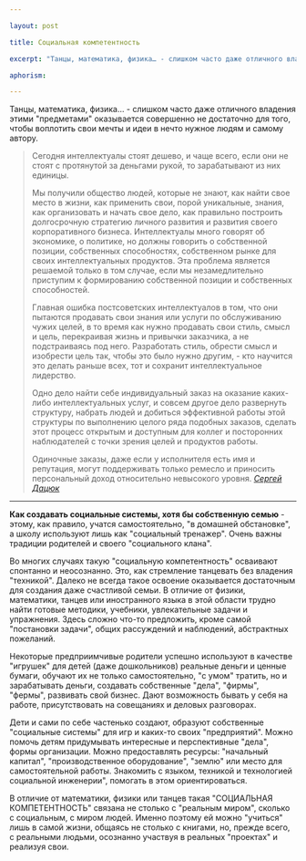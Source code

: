 ```yaml
---

layout: post

title: Социальная компетентность 

excerpt: "Танцы, математика, физика… - слишком часто даже отличного владения этими &laquo;предметами&raquo;  оказывается совершенно не достаточно для того, чтобы воплотить свои мечты и идеи в нечто нужное людям"

aphorism:

---
```


Танцы, математика, физика… - слишком часто даже отличного владения этими "предметами" оказывается совершенно не достаточно для того, чтобы воплотить свои мечты и идеи в нечто нужное людям и самому автору.

> Сегодня интеллектуалы стоят дешево, и чаще всего, если они не стоят с протянутой за деньгами рукой, то зарабатывают из них единицы.
>
> Мы получили общество людей, которые не знают, как найти свое место в жизни, как применить свои, порой уникальные, знания, как организовать и начать свое дело, как правильно построить долгосрочную стратегию личного развития и развития своего корпоративного бизнеса. Интеллектуалы много говорят об экономике, о политике, но должны говорить о собственной позиции, собственных способностях, собственном рынке для своих интеллектуальных продуктов. Эта проблема является решаемой только в том случае, если мы незамедлительно приступим к формированию собственной позиции и собственных способностей.
>
> Главная ошибка постсоветских интеллектуалов в том, что они пытаются продавать свои знания или услуги по обслуживанию чужих целей, в то время как нужно продавать свои стиль, смысл и цель, перекраивая жизнь и привычки заказчика, а не подстраиваясь под него. Разработать стиль, обрести смысл и изобрести цель так, чтобы это было нужно другим, - кто научится это делать раньше всех, тот и сохранит интеллектуальное лидерство.
>
> Одно дело найти себе индивидуальный заказ на оказание каких-либо интеллектуальных услуг, и совсем другое дело развернуть структуру, набрать людей и добиться эффективной работы этой структуры по выполнению целого ряда подобных заказов, сделать этот процесс открытым и доступным для коллег и посторонних наблюдателей с точки зрения целей и продуктов работы.
>
> Одиночные заказы, даже если у исполнителя есть имя и репутация, могут поддерживать только ремесло и приносить персональный доход относительно невысокого уровня. 
<cite><a href="http://www.uis.kiev.ua/russian/win/~_xyz/entrepreneur.html">Сергей Дацюк </a></cite>

* * *

**Как создавать социальные системы, хотя бы собственную семью** - этому, как правило, учатся самостоятельно, "в домашней обстановке", а школу используют лишь как "социальный тренажер". Очень важны традиции родителей и своего "социального клана".

Во многих случаях такую "социальную компетентность" осваивают спонтанно и неосознанно. Это, как стремление танцевать без владения "техникой". Далеко не всегда такое освоение оказывается достаточным для создания даже счастливой семьи. В отличие от физики, математики, танцев или иностранного языка в этой области трудно найти готовые методики, учебники, увлекательные задачи и упражнения. Здесь сложно что-то предложить, кроме самой "постановки задачи", общих рассуждений и наблюдений, абстрактных пожеланий.

Некоторые предприимчивые родители успешно используют в качестве "игрушек" для детей (даже дошкольников) реальные деньги и ценные бумаги, обучают их не только самостоятельно, "с умом" тратить, но и зарабатывать деньги, создавать собственные "дела", "фирмы", "фермы", развивать свой бизнес. Дают возможность бывать у себя на работе, присутствовать на совещаниях и деловых разговорах.

Дети и сами по себе частенько создают, образуют собственные "социальные системы" для игр и каких-то своих "предприятий". Можно помочь детям придумывать интересные и перспективные "дела", формы организации. Можно предоставлять ресурсы: "начальный капитал", "производственное оборудование", "землю" или место для самостоятельной работы. Знакомить с языком, техникой и технологией социальной инженерии", помогать в этом ориентироваться.

В отличие от математики, физики или танцев такая "СОЦИАЛЬНАЯ КОМПЕТЕНТНОСТЬ" связана не столько с "реальным миром", сколько с социальным, с миром людей. Именно поэтому ей можно "учиться" лишь в самой жизни, общаясь не столько с книгами, но, прежде всего, с реальными людьми, осознанно участвуя в реальных "проектах" и реализуя свои.



